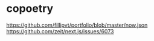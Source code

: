 # copoetry

https://github.com/fillipvt/portfolio/blob/master/now.json
https://github.com/zeit/next.js/issues/6073
